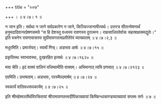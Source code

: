+++
title = "००७"

+++
।  ॥  ४।७। १  ॥   

  

न जान इति। सर्वथा न जाने सर्वप्रकारेण न जाने, किञ्चिज्जानामीत्यर्थः। उत्तरत्र सीतान्वेषणार्थं हनुमदादिवानरप्रेषणसमये "स हि देशस्तु वध्यस्य रावणस्य दुरात्मनः। राक्षसाधिपतेर्वासः सहस्राक्षसमद्युतेः।" इति वचनेन रावणावासस्य सुग्रीवावगतत्वप्रतीतेरेवं व्याख्यातम्  ॥  ४।७।२,३  ॥   

  

मधुरमिति। प्रमार्जयत्। स्वार्थे णिच्। अडभाव आर्षः  ॥  ४।७।१५  ॥   

  

प्रकृतिस्थः स्वाभावस्थः, दुःखरहित इत्यर्थः  ॥  ४।७।१६२०  ॥   

  

मया चेति। इदं वाक्यं वालिनं वधिष्यामीति वाक्यम्। अभिमानात् त्वयि प्रणयात्  ॥  ४।७।२१२३  ॥   

  

एवमिति। प्रभाषताम्। अडभावः, परस्मैपदमार्षम्  ॥  ४।७।२४  ॥   

  

स्वकार्यं वालिवधरूपकार्यम्  ॥  ४।७।२५  ॥   

  

इति श्रीमहेश्वरतीर्थविरचितायां श्रीरामायणतत्त्वदीपिकाख्यायां किष्किन्धाकाण्डव्याख्यायां सप्तमः सर्गः ॥  ७  ॥   

